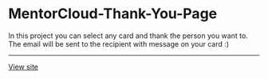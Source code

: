 # MentorCloud-Thank-You-Page
In this project you can select any card and thank the person you want to. <br>
The email will be sent to the recipient with message on your card :)
<hr/>
<a href="https://mc-thankyou.netlify.app/" target="_blank">View site</a>
